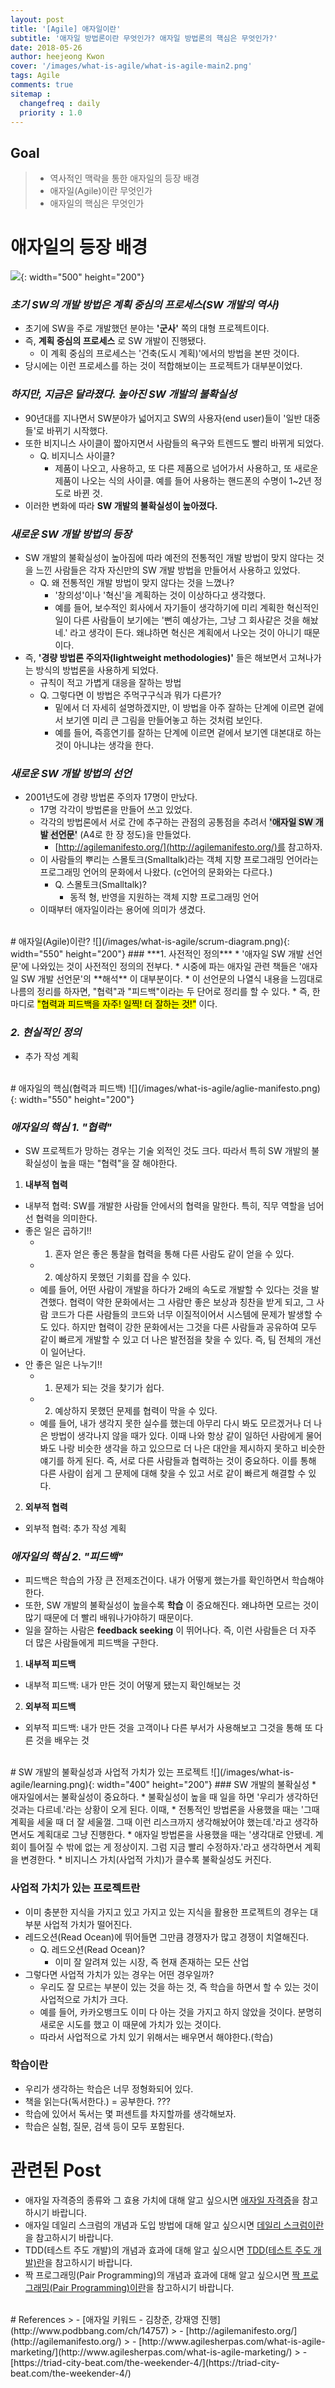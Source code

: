 ```yaml
---
layout: post
title: '[Agile] 애자일이란'
subtitle: '애자일 방법론이란 무엇인가? 애자일 방법론의 핵심은 무엇인가?'
date: 2018-05-26
author: heejeong Kwon
cover: '/images/what-is-agile/what-is-agile-main2.png'
tags: Agile
comments: true
sitemap :
  changefreq : daily
  priority : 1.0
---
```



## Goal
> - 역사적인 맥락을 통한 애자일의 등장 배경
> - 애자일(Agile)이란 무엇인가
> - 애자일의 핵심은 무엇인가


# 애자일의 등장 배경
![](/images/what-is-agile/waterfall-project-management.png){: width="500" height="200"}

### ***초기 SW의 개발 방법은 계획 중심의 프로세스(SW 개발의 역사)***
* 초기에 SW을 주로 개발했던 분야는 **'군사'** 쪽의 대형 프로젝트이다.
* 즉, **계획 중심의 프로세스** 로 SW 개발이 진행됐다.
  * 이 계획 중심의 프로세스는 '건축(도시 계획)'에서의 방법을 본딴 것이다.
* 당시에는 이런 프로세스를 하는 것이 적합해보이는 프로젝트가 대부분이었다.

### ***하지만, 지금은 달라졌다. 높아진 SW 개발의 불확실성***
* 90년대를 지나면서 SW분야가 넓어지고 SW의 사용자(end user)들이 '일반 대중들'로 바뀌기 시작했다.
* 또한 비지니스 사이클이 짧아지면서 사람들의 욕구와 트렌드도 빨리 바뀌게 되었다.
  * Q. 비지니스 사이클?
    * 제품이 나오고, 사용하고, 또 다른 제품으로 넘어가서 사용하고, 또 새로운 제품이 나오는 식의 사이클. 예를 들어 사용하는 핸드폰의 수명이 1~2년 정도로 바뀐 것.
* 이러한 변화에 따라 **SW 개발의 불확실성이 높아졌다.**

### ***새로운 SW 개발 방법의 등장***
* SW 개발의 불확실성이 높아짐에 따라 예전의 전통적인 개발 방법이 맞지 않다는 것을 느낀 사람들은 각자 자신만의 SW 개발 방법을 만들어서 사용하고 있었다.
  * Q. 왜 전통적인 개발 방법이 맞지 않다는 것을 느꼈나?
    * '창의성'이나 '혁신'을 계획하는 것이 이상하다고 생각했다.
    * 예를 들어, 보수적인 회사에서 자기들이 생각하기에 미리 계획한 혁신적인 일이 다른 사람들이 보기에는 '뻔히 예상가는, 그냥 그 회사같은 것을 해놨네.' 라고 생각이 든다. 왜냐하면 혁신은 계획에서 나오는 것이 아니기 때문이다.
* 즉, **'경량 방법론 주의자(lightweight methodologies)'** 들은 해보면서 고쳐나가는 방식의 방법론을 사용하게 되었다.
  * 규칙이 적고 가볍게 대응을 잘하는 방법
  * Q. 그렇다면 이 방법은 주먹구구식과 뭐가 다른가?
    * 밑에서 더 자세히 설명하겠지만, 이 방법을 아주 잘하는 단계에 이르면 겉에서 보기엔 미리 큰 그림을 만들어놓고 하는 것처럼 보인다.
    * 예를 들어, 즉흥연기를 잘하는 단계에 이르면 겉에서 보기엔 대본대로 하는 것이 아니냐는 생각을 한다.

### ***새로운 SW 개발 방법의 선언***
* 2001년도에 경량 방법론 주의자 17명이 만났다.
  * 17명 각각이 방법론을 만들어 쓰고 있었다.
  * 각각의 방법론에서 서로 간에 추구하는 관점의 공통점을 추려서 <span style="background-color: #e1e1e1">**'애자일 SW 개발 선언문'**</span> (A4로 한 장 정도)을 만들었다.
    * [http://agilemanifesto.org/](http://agilemanifesto.org/)를 참고하자.
  * 이 사람들의 뿌리는 스몰토크(Smalltalk)라는 객체 지향 프로그래밍 언어라는 프로그래밍 언어의 문화에서 나왔다. (c언어의 문화와는 다르다.)
    * Q. 스몰토크(Smalltalk)?
      * 동적 형, 반영을 지원하는 객체 지향 프로그래밍 언어
  * 이때부터 애자일이라는 용어에 의미가 생겼다.


<br>
# 애자일(Agile)이란?
![](/images/what-is-agile/scrum-diagram.png){: width="550" height="200"}
### ***1. 사전적인 정의***
* '애자일 SW 개발 선언문'에 나와있는 것이 사전적인 정의의 전부다.
  * 시중에 파는 애자일 관련 책들은 '애자일 SW 개발 선언문'의 **해석** 이 대부분이다.
* 이 선언문의 나열식 내용을 느낌대로 나름의 정리를 하자면, "협력"과 "피드백"이라는 두 단어로 정리를 할 수 있다.
* 즉, 한 마디로 <mark>"협력과 피드백을 자주! 일찍! 더 잘하는 것!"</mark> 이다.

### ***2. 현실적인 정의***
* 추가 작성 계획


<br>
# 애자일의 핵심(협력과 피드백)
![](/images/what-is-agile/aglie-manifesto.png){: width="550" height="200"}

### ***애자일의 핵심 1. "협력"***
* SW 프로젝트가 망하는 경우는 기술 외적인 것도 크다. 따라서 특히 SW 개발의 불확실성이 높을 때는 "협력"을 잘 해야한다.

1. **내부적 협력**
* 내부적 협력: SW를 개발한 사람들 안에서의 협력을 말한다. 특히, 직무 역할을 넘어선 협력을 의미한다.
* 좋은 일은 곱하기!!
  * 1) 혼자 얻은 좋은 통찰을 협력을 통해 다른 사람도 같이 얻을 수 있다.
  * 2) 예상하지 못했던 기회를 잡을 수 있다.
  * 예를 들어, 어떤 사람이 개발을 하다가 2배의 속도로 개발할 수 있다는 것을 발견했다. 협력이 약한 문화에서는 그 사람만 좋은 보상과 칭찬을 받게 되고, 그 사람 코드가 다른 사람들의 코드와 너무 이질적이어서 시스템에 문제가 발생할 수도 있다. 하지만 협력이 강한 문화에서는 그것을 다른 사람들과 공유하여 모두 같이 빠르게 개발할 수 있고 더 나은 발전점을 찾을 수 있다. 즉, 팀 전체의 개선이 일어난다.
* 안 좋은 일은 나누기!!
  * 1) 문제가 되는 것을 찾기가 쉽다.
  * 2) 예상하지 못했던 문제를 협력이 막을 수 있다.
  * 예를 들어, 내가 생각지 못한 실수를 했는데 아무리 다시 봐도 모르겠거나 더 나은 방법이 생각나지 않을 때가 있다. 이때 나와 항상 같이 일하던 사람에게 물어봐도 나랑 비슷한 생각을 하고 있으므로 더 나은 대안을 제시하지 못하고 비슷한 얘기를 하게 된다. 즉, 서로 다른 사람들과 협력하는 것이 중요하다. 이를 통해 다른 사람이 쉽게 그 문제에 대해 찾을 수 있고 서로 같이 빠르게 해결할 수 있다.

2. **외부적 협력**
* 외부적 협력: 추가 작성 계획


### ***애자일의 핵심 2. "피드백"***
* 피드백은 학습의 가장 큰 전제조건이다. 내가 어떻게 했는가를 확인하면서 학습해야 한다.
* 또한, SW 개발의 불확실성이 높을수록 **학습** 이 중요해진다. 왜냐하면 모르는 것이 많기 때문에 더 빨리 배워나가야하기 때문이다.
* 일을 잘하는 사람은 **feedback seeking** 이 뛰어나다. 즉, 이런 사람들은 더 자주 더 많은 사람들에게 피드백을 구한다.

1. **내부적 피드백**
* 내부적 피드백: 내가 만든 것이 어떻게 됐는지 확인해보는 것

2. **외부적 피드백**
* 외부적 피드백: 내가 만든 것을 고객이나 다른 부서가 사용해보고 그것을 통해 또 다른 것을 배우는 것


<br>
# SW 개발의 불확실성과 사업적 가치가 있는 프로젝트
![](/images/what-is-agile/learning.png){: width="400" height="200"}
### SW 개발의 불확실성
* 애자일에서는 불확실성이 중요하다.
* 불확실성이 높을 때 일을 하면 '우리가 생각하던 것과는 다르네.'라는 상황이 오게 된다. 이때,
  * 전통적인 방법론을 사용했을 때는 '그때 계획을 세울 때 더 잘 세울껄. 그때 이런 리스크까지 생각해놨어야 했는데.'라고 생각하면서도 계획대로 그냥 진행한다.
  * 애자일 방법론을 사용했을 때는 '생각대로 안됐네. 계회이 틀어질 수 밖에 없는 게 정상이지. 그럼 지금 빨리 수정하자.'라고 생각하면서 계획을 변경한다.
* 비지니스 가치(사업적 가치)가 클수록 불확실성도 커진다.

### 사업적 가치가 있는 프로젝트란
* 이미 충분한 지식을 가지고 있고 가지고 있는 지식을 활용한 프로젝트의 경우는 대부분 사업적 가치가 떨어진다.
* 레드오션(Read Ocean)에 뛰어들면 그만큼 경쟁자가 많고 경쟁이 치열해진다.
  * Q. 레드오션(Read Ocean)?
    * 이미 잘 알려져 있는 시장, 즉 현재 존재하는 모든 산업
* 그렇다면 사업적 가치가 있는 경우는 어떤 경우일까?
  * 우리도 잘 모르는 부분이 있는 것을 하는 것, 즉 학습을 하면서 할 수 있는 것이 사업적으로 가치가 크다.
  * 예를 들어, 카카오뱅크도 이미 다 아는 것을 가지고 하지 않았을 것이다. 분명히 새로운 시도를 했고 이 때문에 가치가 있는 것이다.
  * 따라서 사업적으로 가치 있기 위해서는 배우면서 해야한다.(학습)

### 학습이란
* 우리가 생각하는 학습은 너무 정형화되어 있다.
* 책을 읽는다(독서한다.) = 공부한다. ???
* 학습에 있어서 독서는 몇 퍼센트를 차지할까를 생각해보자.
* 학습은 실험, 질문, 검색 등이 모두 포함된다.


# 관련된 Post
* 애자일 자격증의 종류와 그 효용 가치에 대해 알고 싶으시면 [애자일 자격증](https://gmlwjd9405.github.io/2018/05/27/agile-certification.html)을 참고하시기 바랍니다.
* 애자일 데일리 스크럼의 개념과 도입 방법에 대해 알고 싶으시면 [데일리 스크럼이란](https://gmlwjd9405.github.io/2018/06/01/agile-dailyscrum.html)을 참고하시기 바랍니다.
* TDD(테스트 주도 개발)의 개념과 효과에 대해 알고 싶으시면 [TDD(테스트 주도 개발)란](https://gmlwjd9405.github.io/2018/06/03/agile-tdd.html)을 참고하시기 바랍니다.
* 짝 프로그래밍(Pair Programming)의 개념과 효과에 대해 알고 싶으시면 [짝 프로그래밍(Pair Programming)이란](https://gmlwjd9405.github.io/2018/07/02/agile-pair-programming.html)을 참고하시기 바랍니다.

<br>
# References
> - [애자일 키워드 - 김창준, 강재영 진행](http://www.podbbang.com/ch/14757)
> - [http://agilemanifesto.org/](http://agilemanifesto.org/)
> - [http://www.agilesherpas.com/what-is-agile-marketing/](http://www.agilesherpas.com/what-is-agile-marketing/)
> - [https://triad-city-beat.com/the-weekender-4/](https://triad-city-beat.com/the-weekender-4/)
